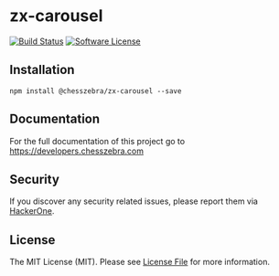 # zx-carousel

[![Build Status][ico-travis]][link-travis]
[![Software License][ico-license]](LICENSE.md)

## Installation
```
npm install @chesszebra/zx-carousel --save
```

## Documentation

For the full documentation of this project go to https://developers.chesszebra.com

## Security

If you discover any security related issues, please report them via [HackerOne][link-hackerone].

## License

The MIT License (MIT). Please see [License File](LICENSE.md) for more information.

[ico-license]: https://img.shields.io/badge/license-MIT-brightgreen.svg?style=flat-square
[ico-travis]: https://img.shields.io/travis/chesszebra/zx-carousel/master.svg?style=flat-square

[link-travis]: https://travis-ci.org/chesszebra/zx-carousel
[link-hackerone]: https://hackerone.com/chesszebra
